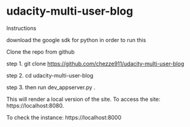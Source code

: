 # udacity-multi-user-blog

Instructions

download the google sdk for python in order to run this

Clone the repo from github

step 1.
git clone https://github.com/chezze911/udacity-multi-user-blog

step 2.
cd udacity-multi-user-blog

step 3.
then run dev_appserver.py .

This will render a local version of the site. To access the site: https://localhost:8080.

To check the instance: https://localhost:8000
